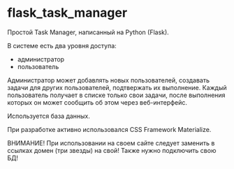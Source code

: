# flask_task_manager
Простой Task Manager, написанный на Python (Flask).

В системе есть два уровня доступа:
  - администратор
  - пользователь
  
Администратор может добавлять новых пользователей, создавать задачи для других пользователей, подтвержать их выполнение.
Каждый пользователь получает в списке только свои задачи, после выполнения которых он может сообщить об этом через веб-интерфейс.

Используется база данных.

При разработке активно использовался CSS Framework Materialize.

ВНИМАНИЕ! При использовании на своем сайте следует заменить в ссылках домен (три звезды) на свой! Также нужно подключить свою БД!
